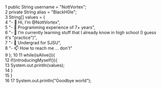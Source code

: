 1 public String username = "NottVortex";                                                     
2 private String alias = "BlackH0le";                                               
3 String[] values = {                                             
4       "- 👋 Hi, I’m @NottVortex",                            
5       "- 👀 Programming experience of 7+ years",                             
6       "- 🌱 I’m currently learning stuff that I already know in high school (I guess it's \"practice\")",                                   
7       "- 💞️ Undergrad for SJSU",                           
8       "- 📫 How to reach me ... don't"                                             
9 };
10 
11 while(isAlive()){        
12       if(introducingMyself()){                        
13            System.out.println(values);                                                      
14       }                           
15 }                             
16 
17 System.out.println("Goodbye world");
